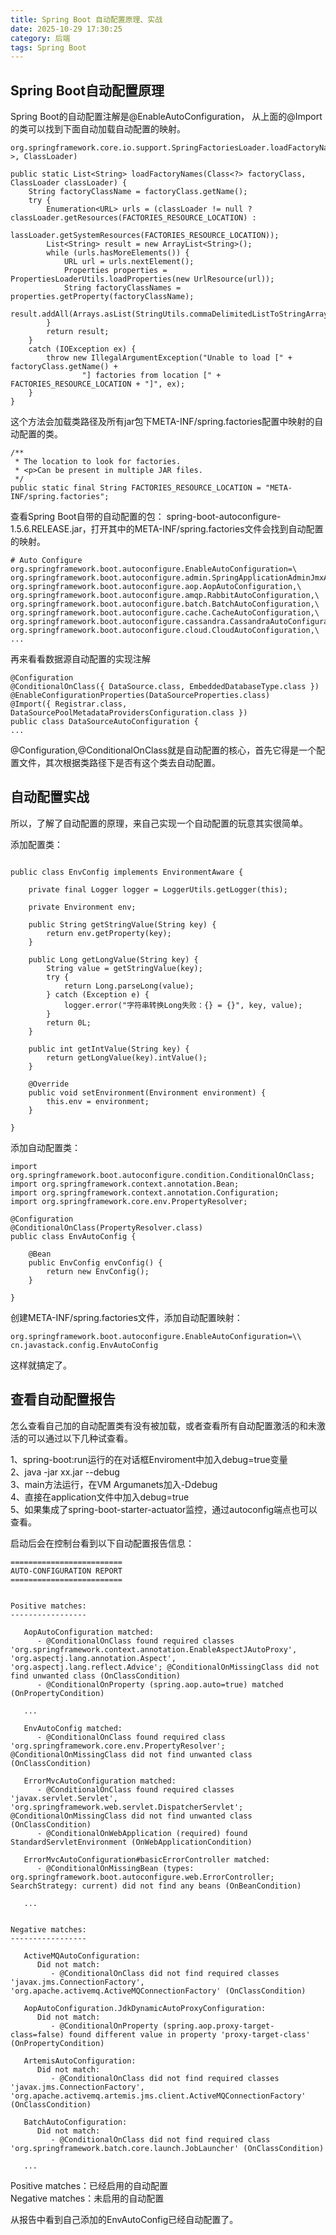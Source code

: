 ```yaml
---
title: Spring Boot 自动配置原理、实战
date: 2025-10-29 17:30:25
category: 后端
tags: Spring Boot
---
```


## Spring Boot自动配置原理

Spring Boot的自动配置注解是@EnableAutoConfiguration，
从上面的@Import的类可以找到下面自动加载自动配置的映射。


```
org.springframework.core.io.support.SpringFactoriesLoader.loadFactoryNames(Class<?>, ClassLoader)
```


```
public static List<String> loadFactoryNames(Class<?> factoryClass, ClassLoader classLoader) {
	String factoryClassName = factoryClass.getName();
	try {
		Enumeration<URL> urls = (classLoader != null ? classLoader.getResources(FACTORIES_RESOURCE_LOCATION) :
				lassLoader.getSystemResources(FACTORIES_RESOURCE_LOCATION));
		List<String> result = new ArrayList<String>();
		while (urls.hasMoreElements()) {
			URL url = urls.nextElement();
			Properties properties = PropertiesLoaderUtils.loadProperties(new UrlResource(url));
			String factoryClassNames = properties.getProperty(factoryClassName);
			result.addAll(Arrays.asList(StringUtils.commaDelimitedListToStringArray(factoryClassNames)));
		}
		return result;
	}
	catch (IOException ex) {
		throw new IllegalArgumentException("Unable to load [" + factoryClass.getName() +
				"] factories from location [" + FACTORIES_RESOURCE_LOCATION + "]", ex);
	}
}
```
这个方法会加载类路径及所有jar包下META-INF/spring.factories配置中映射的自动配置的类。

```
/**
 * The location to look for factories.
 * <p>Can be present in multiple JAR files.
 */
public static final String FACTORIES_RESOURCE_LOCATION = "META-INF/spring.factories";
```

查看Spring Boot自带的自动配置的包：
spring-boot-autoconfigure-1.5.6.RELEASE.jar，打开其中的META-INF/spring.factories文件会找到自动配置的映射。

```
# Auto Configure
org.springframework.boot.autoconfigure.EnableAutoConfiguration=\
org.springframework.boot.autoconfigure.admin.SpringApplicationAdminJmxAutoConfiguration,\
org.springframework.boot.autoconfigure.aop.AopAutoConfiguration,\
org.springframework.boot.autoconfigure.amqp.RabbitAutoConfiguration,\
org.springframework.boot.autoconfigure.batch.BatchAutoConfiguration,\
org.springframework.boot.autoconfigure.cache.CacheAutoConfiguration,\
org.springframework.boot.autoconfigure.cassandra.CassandraAutoConfiguration,\
org.springframework.boot.autoconfigure.cloud.CloudAutoConfiguration,\
...
```

再来看看数据源自动配置的实现注解


```
@Configuration
@ConditionalOnClass({ DataSource.class, EmbeddedDatabaseType.class })
@EnableConfigurationProperties(DataSourceProperties.class)
@Import({ Registrar.class, DataSourcePoolMetadataProvidersConfiguration.class })
public class DataSourceAutoConfiguration {
...
```
@Configuration,@ConditionalOnClass就是自动配置的核心，首先它得是一个配置文件，其次根据类路径下是否有这个类去自动配置。

## 自动配置实战

所以，了解了自动配置的原理，来自己实现一个自动配置的玩意其实很简单。

添加配置类：

```

public class EnvConfig implements EnvironmentAware {

	private final Logger logger = LoggerUtils.getLogger(this);

	private Environment env;

	public String getStringValue(String key) {
		return env.getProperty(key);
	}

	public Long getLongValue(String key) {
		String value = getStringValue(key);
		try {
			return Long.parseLong(value);
		} catch (Exception e) {
			logger.error("字符串转换Long失败：{} = {}", key, value);
		}
		return 0L;
	}

	public int getIntValue(String key) {
		return getLongValue(key).intValue();
	}

	@Override
	public void setEnvironment(Environment environment) {
		this.env = environment;
	}

}
```

添加自动配置类：


```
import org.springframework.boot.autoconfigure.condition.ConditionalOnClass;
import org.springframework.context.annotation.Bean;
import org.springframework.context.annotation.Configuration;
import org.springframework.core.env.PropertyResolver;

@Configuration
@ConditionalOnClass(PropertyResolver.class)
public class EnvAutoConfig {

	@Bean
	public EnvConfig envConfig() {
		return new EnvConfig();
	}

}
```

创建META-INF/spring.factories文件，添加自动配置映射：

```
org.springframework.boot.autoconfigure.EnableAutoConfiguration=\\
cn.javastack.config.EnvAutoConfig
```
这样就搞定了。

## 查看自动配置报告

怎么查看自己加的自动配置类有没有被加载，或者查看所有自动配置激活的和未激活的可以通过以下几种试查看。

1、spring-boot:run运行的在对话框Enviroment中加入debug=true变量 \
2、java -jar xx.jar --debug\
3、main方法运行，在VM Argumanets加入-Ddebug\
4、直接在application文件中加入debug=true\
5、如果集成了spring-boot-starter-actuator监控，通过autoconfig端点也可以查看。

启动后会在控制台看到以下自动配置报告信息：

```
=========================
AUTO-CONFIGURATION REPORT
=========================


Positive matches:
-----------------

   AopAutoConfiguration matched:
      - @ConditionalOnClass found required classes 'org.springframework.context.annotation.EnableAspectJAutoProxy', 'org.aspectj.lang.annotation.Aspect', 'org.aspectj.lang.reflect.Advice'; @ConditionalOnMissingClass did not find unwanted class (OnClassCondition)
      - @ConditionalOnProperty (spring.aop.auto=true) matched (OnPropertyCondition)
	  
   ...

   EnvAutoConfig matched:
      - @ConditionalOnClass found required class 'org.springframework.core.env.PropertyResolver'; @ConditionalOnMissingClass did not find unwanted class (OnClassCondition)

   ErrorMvcAutoConfiguration matched:
      - @ConditionalOnClass found required classes 'javax.servlet.Servlet', 'org.springframework.web.servlet.DispatcherServlet'; @ConditionalOnMissingClass did not find unwanted class (OnClassCondition)
      - @ConditionalOnWebApplication (required) found StandardServletEnvironment (OnWebApplicationCondition)

   ErrorMvcAutoConfiguration#basicErrorController matched:
      - @ConditionalOnMissingBean (types: org.springframework.boot.autoconfigure.web.ErrorController; SearchStrategy: current) did not find any beans (OnBeanCondition)

   ...


Negative matches:
-----------------

   ActiveMQAutoConfiguration:
      Did not match:
         - @ConditionalOnClass did not find required classes 'javax.jms.ConnectionFactory', 'org.apache.activemq.ActiveMQConnectionFactory' (OnClassCondition)

   AopAutoConfiguration.JdkDynamicAutoProxyConfiguration:
      Did not match:
         - @ConditionalOnProperty (spring.aop.proxy-target-class=false) found different value in property 'proxy-target-class' (OnPropertyCondition)

   ArtemisAutoConfiguration:
      Did not match:
         - @ConditionalOnClass did not find required classes 'javax.jms.ConnectionFactory', 'org.apache.activemq.artemis.jms.client.ActiveMQConnectionFactory' (OnClassCondition)

   BatchAutoConfiguration:
      Did not match:
         - @ConditionalOnClass did not find required class 'org.springframework.batch.core.launch.JobLauncher' (OnClassCondition)
		 
   ...
```

Positive matches：已经启用的自动配置\
Negative matches：未启用的自动配置

从报告中看到自己添加的EnvAutoConfig已经自动配置了。